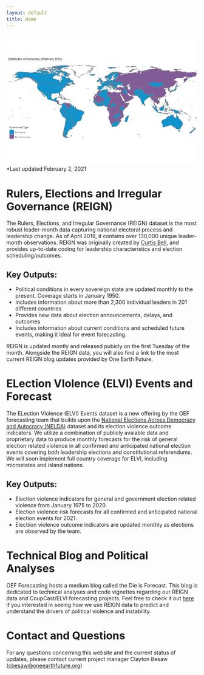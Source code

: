 ```yaml
---
layout: default
title: Home
---
```


![](assets/img/REIGN_PLOT_2021_2.png?raw=true)
*Last updated February 2, 2021


# Rulers, Elections and Irregular Governance (REIGN)

The Rulers, Elections, and Irregular Governance (REIGN) dataset is the most robust leader-month data capturing national electoral process and leadership change. As of April 2019, it contains over 130,000 unique leader-month observations. 
REIGN was originally created by [Curtis Bell](https://scholar.google.com/citations?user=WKi4SYIAAAAJ&hl=en), and provides up-to-date coding for leadership characteristics and election scheduling/outcomes.

## Key Outputs:
* Political conditions in every sovereign state are updated monthly to the present. Coverage starts in January 1950.
* Includes information about more than 2,300 individual leaders in 201 different countries
* Provides new data about election announcements, delays, and outcomes
* Includes information about current conditions and scheduled future events, making it ideal for event forecasting.

REIGN is updated montly and released pubicly on the first Tuesday of the month. Alongside the REIGN data, you will also find a link to the most current REIGN blog updates
provided by One Earth Future. 


# ELection VIolence (ELVI) Events and Forecast

The ELection VIolence (ELVI) Events dataset is a new offering by the OEF forecasting team that builds upon the [National Elections Across Democracy and Autocracy (NELDA)](https://nelda.co/) dataset and its election violence outcome indicators. We utilize a combination of publicly avaiable data
and proprietary data to produce monthly forecasts for the risk of general election related violence in all confirmed and anticipated national election events covering both leadership elections and constitutional referendums. We will soon implement full country
coverage for ELVI, including microstates and island nations. 

## Key Outputs:
* Election violence indicators for general and government election related violence from January 1975 to 2020.
* Election violence risk forecasts for all confirmed and anticipated national election events for 2021.
* Electiion violence outcome indicators are updated monthly as elections are observed by the team. 

# Technical Blog and Political Analyses

OEF Forecasting hosts a medium blog called the Die is Forecast. This blog is dedicated to technical analyses and code vignettes regarding our REIGN data and CoupCast/ELVI forecasting projects. Feel free to check it out 
[here](https://medium.com/the-die-is-forecast) if you interested in seeing how we use REIGN data to predict and understand the drivers of political violence and instability. 

# Contact and Questions

For any questions concerning this website and the current status of updates, please contact current project manager
Clayton Besaw (<cbesaw@oneearthfuture.org>) 





